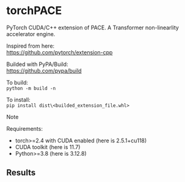 # torchPACE
PyTorch CUDA/C++ extension of PACE. A Transformer non-linearlity accelerator engine.

Inspired from here: </br>
    https://github.com/pytorch/extension-cpp

Builded with PyPA/Build: </br>
    https://github.com/pypa/build

To build: </br>
    ```python -m build -n```
    
To install:  </br>
    ```pip install dist\<builded_extension_file.whl>```

> [!NOTE]
> Requirements: 
>    - torch>=2.4 with CUDA enabled (here is 2.5.1+cu118)
>    - CUDA toolkit (here is 11.7)
>    - Python>=3.8 (here is 3.12.8)

## Results
